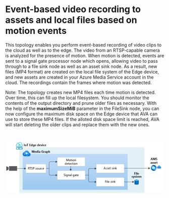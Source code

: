 # Event-based video recording to assets and local files based on motion events

This topology enables you perform event-based recording of video clips to the cloud as well as to the edge. The video from an RTSP-capable camera is analyzed for the presence of motion. When motion is detected, events are sent to a signal gate processor node which opens, allowing video to pass through to a file sink node as well as an asset sink node. As a result, new files (MP4 format) are created on the local file system of the Edge device, and new assets are created in your Azure Media Service account in the cloud. The recordings contain the frames where motion was detected.

Note: The topology creates new MP4 files each time motion is detected. Over time, this can fill up the local filesystem. You should monitor the contents of the output directory and prune older files as necessary. With the help of the **maximumSizeMiB** parameter in the FileSink node, you can now configure the maximum disk space on the Edge device that AVA can use to store these MP4 files. If the alloted disk space limit is reached, AVA will start deleting the older clips and replace them with the new ones.

<br>
<p align="center">
  <img src="./topology.png" title="Event-based video recording to assets and local files based on motion events"/>
</p>
<br>
